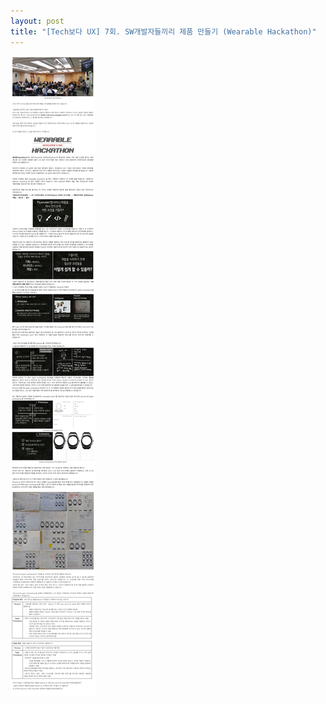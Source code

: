 ```yaml
---
layout: post
title: "[Tech보다 UX] 7회. SW개발자들끼리 제품 만들기 (Wearable Hackathon)"
---
```


<img class="alignnone size-full wp-image-58" src="https://raw.githubusercontent.com/midaeng/articles/gh-pages/images/blog/techux_7th.jpg"/>  

